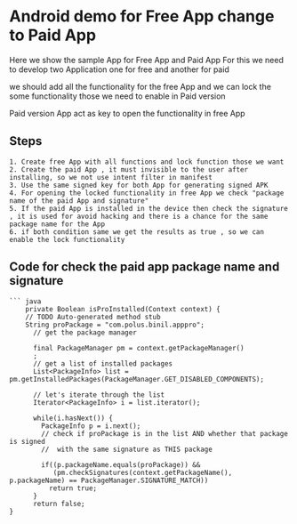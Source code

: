 # Android demo for Free App change to Paid App

   Here we show the sample App for Free App and Paid App
   For this we need to develop two Application one for free and another for paid
   
   we should add all the functionality for the free App and we can lock the some functionality those we need to enable in Paid version
   
   Paid version App act as key to open the functionality in free App
  
 ## Steps
   
    1. Create free App with all functions and lock function those we want
	2. Create the paid App , it must invisible to the user after installing, so we not use intent filter in manifest
	3. Use the same signed key for both App for generating signed APK
	4. For opening the locked functionality in free App we check "package name of the paid App and signature"
	5. If the paid App is installed in the device then check the signature , it is used for avoid hacking and there is a chance for the same package name for the App
	6. if both condition same we get the results as true , so we can enable the lock functionality
	
## Code for check the paid app package name and signature	
	
	``` java
		private Boolean isProInstalled(Context context) {
		// TODO Auto-generated method stub
		String proPackage = "com.polus.binil.apppro";
		  // get the package manager
		  
		  final PackageManager pm = context.getPackageManager()
		  ;
		  // get a list of installed packages
		  List<PackageInfo> list = pm.getInstalledPackages(PackageManager.GET_DISABLED_COMPONENTS);
		  
		  // let's iterate through the list
		  Iterator<PackageInfo> i = list.iterator();
		  
		  while(i.hasNext()) {
		    PackageInfo p = i.next();
		    // check if proPackage is in the list AND whether that package is signed
		    //  with the same signature as THIS package
			
		    if((p.packageName.equals(proPackage)) &&
		       (pm.checkSignatures(context.getPackageName(), p.packageName) == PackageManager.SIGNATURE_MATCH))
		      return true;
		  }
		  return false;
	}
	
```